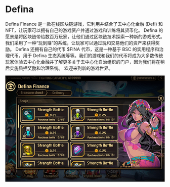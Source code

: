 # Defina

Defina Finance 是一款在线区块链游戏，它利用并结合了去中心化金融 (Defi) 和 NFT，让玩家可以拥有自己的游戏资产并通过游戏和训练将其货币化。 Defina 的愿景是将区块链带给数百万玩家，让他们通过区块链技术探索一种新的游戏形式。
我们采用了一种“玩到赚”的系统，让玩家可以通过玩和交易他们的资产来获得奖励。 Defina 还拥有自己的代币 $FINA 代币，这是一种基于 BSC 的实用程序和治理代币，用于 Defina 生态系统等等。我们的游戏和我们的代币将成为大多数传统玩家体验去中心化金融并了解更多关于去中心化自治组织的门户，因为我们将在稍后实施质押奖励和治理系统。
欢迎来到新的游戏世界。

![defina-dapp-games-bsc-image2_75f59b36a8a84fe5910cd0e7e3248767](defina-dapp-games-bsc-image2_75f59b36a8a84fe5910cd0e7e3248767.png)

